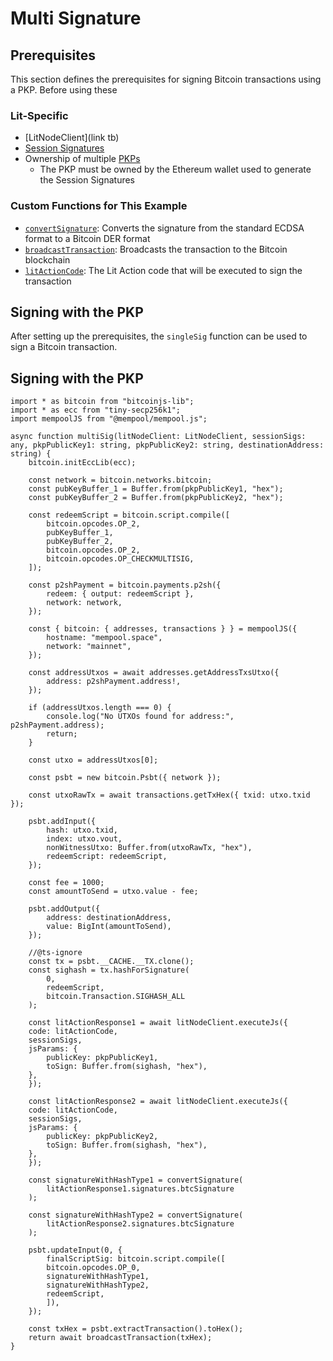 # Multi Signature

## Prerequisites
This section defines the prerequisites for signing Bitcoin transactions using a PKP. Before using these

### Lit-Specific
- [LitNodeClient](link tb)
- [Session Signatures](../../../sdk/authentication/session-sigs/intro.md)
- Ownership of multiple [PKPs](../../overview.md)
    - The PKP must be owned by the Ethereum wallet used to generate the Session Signatures 

### Custom Functions for This Example
- [`convertSignature`](./overview.md#formatting-the-signature): Converts the signature from the standard ECDSA format to a Bitcoin DER format
- [`broadcastTransaction`](./overview.md#broadcasting-the-transaction): Broadcasts the transaction to the Bitcoin blockchain
- [`litActionCode`](./overview.md#signing-within-a-lit-action): The Lit Action code that will be executed to sign the transaction

## Signing with the PKP

After setting up the prerequisites, the `singleSig` function can be used to sign a Bitcoin transaction.

## Signing with the PKP

```tsx
import * as bitcoin from "bitcoinjs-lib";
import * as ecc from "tiny-secp256k1";
import mempoolJS from "@mempool/mempool.js";

async function multiSig(litNodeClient: LitNodeClient, sessionSigs: any, pkpPublicKey1: string, pkpPublicKey2: string, destinationAddress: string) {
    bitcoin.initEccLib(ecc);

    const network = bitcoin.networks.bitcoin;
    const pubKeyBuffer_1 = Buffer.from(pkpPublicKey1, "hex");
    const pubKeyBuffer_2 = Buffer.from(pkpPublicKey2, "hex");

    const redeemScript = bitcoin.script.compile([
        bitcoin.opcodes.OP_2,
        pubKeyBuffer_1,
        pubKeyBuffer_2,
        bitcoin.opcodes.OP_2,
        bitcoin.opcodes.OP_CHECKMULTISIG,
    ]);

    const p2shPayment = bitcoin.payments.p2sh({
        redeem: { output: redeemScript },
        network: network,
    });

    const { bitcoin: { addresses, transactions } } = mempoolJS({
        hostname: "mempool.space",
        network: "mainnet",
    });

    const addressUtxos = await addresses.getAddressTxsUtxo({
        address: p2shPayment.address!,
    });

    if (addressUtxos.length === 0) {
        console.log("No UTXOs found for address:", p2shPayment.address);
        return;
    }

    const utxo = addressUtxos[0];

    const psbt = new bitcoin.Psbt({ network });

    const utxoRawTx = await transactions.getTxHex({ txid: utxo.txid });

    psbt.addInput({
        hash: utxo.txid,
        index: utxo.vout,
        nonWitnessUtxo: Buffer.from(utxoRawTx, "hex"),
        redeemScript: redeemScript,
    });

    const fee = 1000;
    const amountToSend = utxo.value - fee;

    psbt.addOutput({
        address: destinationAddress,
        value: BigInt(amountToSend),
    });

    //@ts-ignore
    const tx = psbt.__CACHE.__TX.clone();
    const sighash = tx.hashForSignature(
        0,
        redeemScript,
        bitcoin.Transaction.SIGHASH_ALL
    );

    const litActionResponse1 = await litNodeClient.executeJs({
    code: litActionCode,
    sessionSigs,
    jsParams: {
        publicKey: pkpPublicKey1,
        toSign: Buffer.from(sighash, "hex"),
    },
    });

    const litActionResponse2 = await litNodeClient.executeJs({
    code: litActionCode,
    sessionSigs,
    jsParams: {
        publicKey: pkpPublicKey2,
        toSign: Buffer.from(sighash, "hex"),
    },
    });

    const signatureWithHashType1 = convertSignature(
        litActionResponse1.signatures.btcSignature
    );

    const signatureWithHashType2 = convertSignature(
        litActionResponse2.signatures.btcSignature
    );

    psbt.updateInput(0, {
        finalScriptSig: bitcoin.script.compile([
        bitcoin.opcodes.OP_0,
        signatureWithHashType1,
        signatureWithHashType2,
        redeemScript,
        ]),
    });

    const txHex = psbt.extractTransaction().toHex();
    return await broadcastTransaction(txHex);
}
```